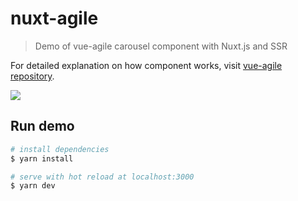 # nuxt-agile

> Demo of vue-agile carousel component with Nuxt.js and SSR

For detailed explanation on how component works, visit [vue-agile repository](https://github.com/lukaszflorczak/vue-agile).

![](https://muuteam.com/nuxt-agile.png)

## Run demo

```bash
# install dependencies
$ yarn install

# serve with hot reload at localhost:3000
$ yarn dev
```
